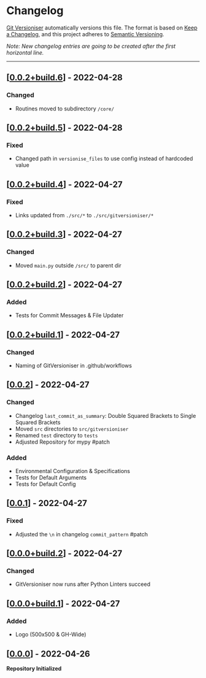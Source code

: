 # Changelog

[Git Versioniser](https://github.com/Luzkan/GitVersioniser) automatically versions this file. The format is based on [Keep a Changelog](https://keepachangelog.com/en/1.0.0/), and this project adheres to [Semantic Versioning](https://semver.org/spec/v2.0.0.html).

_Note: New changelog entries are going to be created after the first horizontal line._

---

## [[0.0.2+build.6]] - 2022-04-28

### Changed
- Routines moved to subdirectory `/core/`



## [[0.0.2+build.5]] - 2022-04-28

### Fixed
- Changed path in `versionise_files` to use config instead of hardcoded value



## [[0.0.2+build.4]] - 2022-04-27

### Fixed
- Links updated from `./src/*` to `./src/gitversioniser/*`



## [[0.0.2+build.3]] - 2022-04-27

### Changed
- Moved `main.py` outside `/src/` to parent dir



## [[0.0.2+build.2]] - 2022-04-27

### Added
- Tests for Commit Messages & File Updater



## [[0.0.2+build.1]] - 2022-04-27

### Changed
- Naming of GitVersioniser in .github/workflows



## [[0.0.2]] - 2022-04-27

### Changed
- Changelog `last_commit_as_summary`: Double Squared Brackets to Single Squared Brackets
- Moved `src` directories to `src/gitversioniser`
- Renamed `test` directory to `tests`
- Adjusted Repository for mypy #patch

### Added
- Environmental Configuration & Specifications
- Tests for Default Arguments
- Tests for Default Config



## [[0.0.1]] - 2022-04-27

### Fixed
- Adjusted the `\n` in changelog `commit_pattern` #patch



## [[0.0.0+build.2]] - 2022-04-27

### Changed

- GitVersioniser now runs after Python Linters succeed



## [[0.0.0+build.1]] - 2022-04-27

### Added

- Logo (500x500 & GH-Wide)



## [[0.0.0]] - 2022-04-26

**Repository Initialized**



[0.0.0]: https://github.com/Luzkan/GitVersioniser/releases/tag/0.0.0
[0.0.0+build.1]: https://github.com/Luzkan/GitVersioniser/releases/tag/0.0.0+build.1
[0.0.0+build.2]: https://github.com/Luzkan/GitVersioniser/releases/tag/0.0.0+build.2
[0.0.1]: https://github.com/Luzkan/GitVersioniser/releases/tag/0.0.1

[0.0.2]: https://github.com/Luzkan/GitVersioniser/releases/tag/0.0.2

[0.0.2+build.1]: https://github.com/Luzkan/GitVersioniser/releases/tag/0.0.2+build.1

[0.0.2+build.2]: https://github.com/Luzkan/GitVersioniser/releases/tag/0.0.2+build.2

[0.0.2+build.3]: https://github.com/Luzkan/GitVersioniser/releases/tag/0.0.2+build.3

[0.0.2+build.4]: https://github.com/Luzkan/GitVersioniser/releases/tag/0.0.2+build.4

[0.0.2+build.5]: https://github.com/Luzkan/GitVersioniser/releases/tag/0.0.2+build.5

[0.0.2+build.6]: https://github.com/Luzkan/GitVersioniser/releases/tag/0.0.2+build.6

